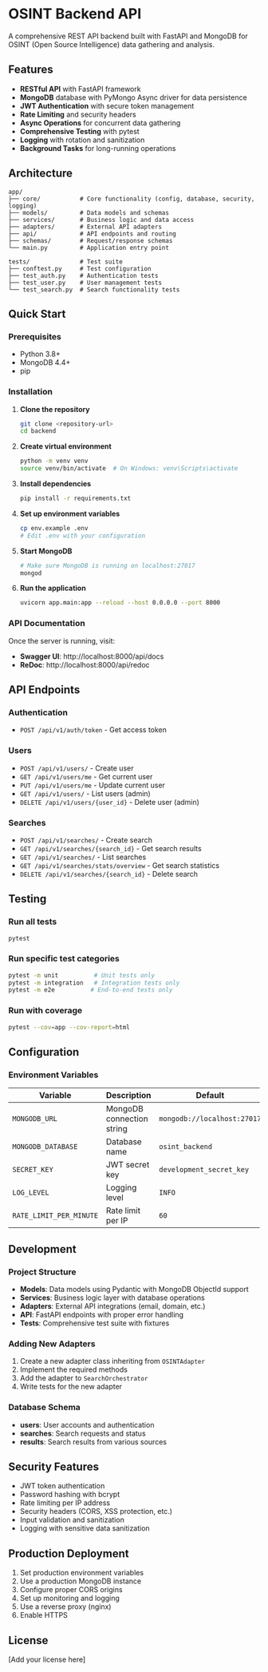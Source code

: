 # OSINT Backend API

A comprehensive REST API backend built with FastAPI and MongoDB for OSINT (Open Source Intelligence) data gathering and analysis.

## Features

- **RESTful API** with FastAPI framework
- **MongoDB** database with PyMongo Async driver for data persistence
- **JWT Authentication** with secure token management
- **Rate Limiting** and security headers
- **Async Operations** for concurrent data gathering
- **Comprehensive Testing** with pytest
- **Logging** with rotation and sanitization
- **Background Tasks** for long-running operations

## Architecture

```
app/
├── core/           # Core functionality (config, database, security, logging)
├── models/         # Data models and schemas
├── services/       # Business logic and data access
├── adapters/       # External API adapters
├── api/            # API endpoints and routing
├── schemas/        # Request/response schemas
└── main.py         # Application entry point

tests/              # Test suite
├── conftest.py     # Test configuration
├── test_auth.py    # Authentication tests
├── test_user.py    # User management tests
└── test_search.py  # Search functionality tests
```

## Quick Start

### Prerequisites

- Python 3.8+
- MongoDB 4.4+
- pip

### Installation

1. **Clone the repository**
   ```bash
   git clone <repository-url>
   cd backend
   ```

2. **Create virtual environment**
   ```bash
   python -m venv venv
   source venv/bin/activate  # On Windows: venv\Scripts\activate
   ```

3. **Install dependencies**
   ```bash
   pip install -r requirements.txt
   ```

4. **Set up environment variables**
   ```bash
   cp env.example .env
   # Edit .env with your configuration
   ```

5. **Start MongoDB**
   ```bash
   # Make sure MongoDB is running on localhost:27017
   mongod
   ```

6. **Run the application**
   ```bash
   uvicorn app.main:app --reload --host 0.0.0.0 --port 8000
   ```

### API Documentation

Once the server is running, visit:
- **Swagger UI**: http://localhost:8000/api/docs
- **ReDoc**: http://localhost:8000/api/redoc

## API Endpoints

### Authentication
- `POST /api/v1/auth/token` - Get access token

### Users
- `POST /api/v1/users/` - Create user
- `GET /api/v1/users/me` - Get current user
- `PUT /api/v1/users/me` - Update current user
- `GET /api/v1/users/` - List users (admin)
- `DELETE /api/v1/users/{user_id}` - Delete user (admin)

### Searches
- `POST /api/v1/searches/` - Create search
- `GET /api/v1/searches/{search_id}` - Get search results
- `GET /api/v1/searches/` - List searches
- `GET /api/v1/searches/stats/overview` - Get search statistics
- `DELETE /api/v1/searches/{search_id}` - Delete search

## Testing

### Run all tests
```bash
pytest
```

### Run specific test categories
```bash
pytest -m unit          # Unit tests only
pytest -m integration   # Integration tests only
pytest -m e2e          # End-to-end tests only
```

### Run with coverage
```bash
pytest --cov=app --cov-report=html
```

## Configuration

### Environment Variables

| Variable | Description | Default |
|----------|-------------|---------|
| `MONGODB_URL` | MongoDB connection string | `mongodb://localhost:27017` |
| `MONGODB_DATABASE` | Database name | `osint_backend` |
| `SECRET_KEY` | JWT secret key | `development_secret_key` |
| `LOG_LEVEL` | Logging level | `INFO` |
| `RATE_LIMIT_PER_MINUTE` | Rate limit per IP | `60` |

## Development

### Project Structure

- **Models**: Data models using Pydantic with MongoDB ObjectId support
- **Services**: Business logic layer with database operations
- **Adapters**: External API integrations (email, domain, etc.)
- **API**: FastAPI endpoints with proper error handling
- **Tests**: Comprehensive test suite with fixtures

### Adding New Adapters

1. Create a new adapter class inheriting from `OSINTAdapter`
2. Implement the required methods
3. Add the adapter to `SearchOrchestrator`
4. Write tests for the new adapter

### Database Schema

- **users**: User accounts and authentication
- **searches**: Search requests and status
- **results**: Search results from various sources

## Security Features

- JWT token authentication
- Password hashing with bcrypt
- Rate limiting per IP address
- Security headers (CORS, XSS protection, etc.)
- Input validation and sanitization
- Logging with sensitive data sanitization

## Production Deployment

1. Set production environment variables
2. Use a production MongoDB instance
3. Configure proper CORS origins
4. Set up monitoring and logging
5. Use a reverse proxy (nginx)
6. Enable HTTPS

## License

[Add your license here]
